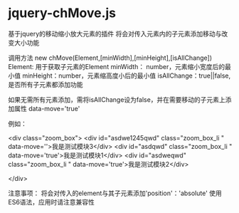 # jquery-chMove.js
基于jquery的移动缩小放大元素的插件
将会对传入元素内的子元素添加移动与改变大小功能

调用方法
new chMove(Element,[minWidth],[minHeight],[isAllChange])
Element: 用于获取子元素的Element
minWidth： number，元素缩小宽度后的最小值
minHeight：number，元素缩高度小后的最小值
isAllChange：true||false,是否所有子元素都添加功能

如果无需所有元素添加，需将isAllChange设为false，并在需要移动的子元素上添加属性 data-move='true'

例如：

\<div class="zoom_box">
	\<div id="asdwe1245qwd" class="zoom_box_li " data-move=''>我是测试模块3\</div>
	\<div id="asdqwd" class="zoom_box_li " data-move='true'>我是测试模块1\</div>
	\<div id="asdweqwd" class="zoom_box_li " data-move='true'>我是测试模块2\</div>

\</div>
<script>
new chMove($('.zoom_box'),40,40,false)
</script>
  
  
  注意事项：
    将会对传入的element与其子元素添加'position'：'absolute'
    使用ES6语法，应用时请注意兼容性
